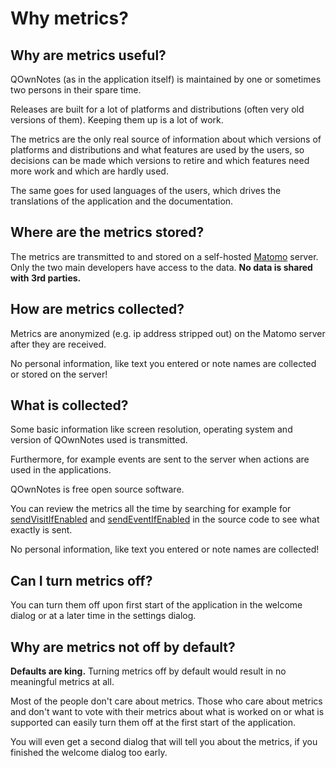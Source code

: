 # Why metrics?

## Why are metrics useful?

QOwnNotes (as in the application itself) is maintained by one or sometimes two persons
in their spare time.

Releases are built for a lot of platforms and distributions (often very old versions of them).
Keeping them up is a lot of work.

The metrics are the only real source of information about which versions of platforms and
distributions and what features are used by the users, so decisions can be made
which versions to retire and which features need more work and which are hardly used.

The same goes for used languages of the users, which drives the translations of
the application and the documentation.

## Where are the metrics stored?

The metrics are transmitted to and stored on a self-hosted [Matomo](https://matomo.org/) server.
Only the two main developers have access to the data. **No data is shared with 3rd parties.**

## How are metrics collected?

Metrics are anonymized (e.g. ip address stripped out) on the Matomo server after they are received.

No personal information, like text you entered or note names are collected or stored on the server!

## What is collected?

Some basic information like screen resolution, operating system and version of QOwnNotes used is transmitted.

Furthermore, for example events are sent to the server when actions are used in the applications.

QOwnNotes is free open source software.

You can review the metrics all the time by searching for example for
[sendVisitIfEnabled](https://github.com/pbek/QOwnNotes/search?q=sendVisitIfEnabled)
and [sendEventIfEnabled](https://github.com/pbek/QOwnNotes/search?q=sendEventIfEnabled)
in the source code to see what exactly is sent.

No personal information, like text you entered or note names are collected!

## Can I turn metrics off?

You can turn them off upon first start of the application in the welcome dialog
or at a later time in the settings dialog.

## Why are metrics not off by default?

**Defaults are king.** Turning metrics off by default would result in no meaningful metrics at all.

Most of the people don't care about metrics. Those who care about metrics and
don't want to vote with their metrics about what is worked on or what is
supported can easily turn them off at the first start of the application.

You will even get a second dialog that will tell you about the metrics, if you
finished the welcome dialog too early.
